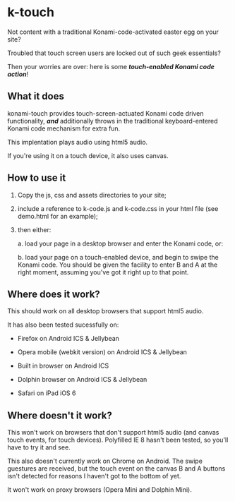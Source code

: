 # k-touch
Not content with a traditional Konami-code-activated easter egg on your site?

Troubled that touch screen users are locked out of such geek essentials?

Then your worries are over: here is some ***touch-enabled Konami code action***!

## What it does
konami-touch provides touch-screen-actuated Konami code driven functionality, ***and*** additionally throws in the traditional keyboard-entered Konami code mechanism for extra fun.

This implentation plays audio using html5 audio.

If you're using it on a touch device, it also uses canvas.


## How to use it
1. Copy the js, css and assets directories to your site;

2. include a reference to k-code.js and k-code.css in your html file (see demo.html for an example);

3. then either:

    a. load your page in a desktop browser and enter the Konami code, or:

    b. load your page on a touch-enabled device, and begin to swipe the Konami code. You should be given the facility to enter B and A at the right moment, assuming you've got it right up to that point.


## Where does it work? 
This should work on all desktop browsers that support html5 audio.

It has also been tested sucessfully on:
    
+ Firefox on Android ICS & Jellybean

+ Opera mobile (webkit version) on Android ICS & Jellybean

+ Built in browser on Android ICS

+ Dolphin browser on Android ICS & Jellybean

+ Safari on iPad iOS 6


## Where doesn't it work?
This won't work on browsers that don't support html5 audio (and canvas touch events, for touch devices). Polyfilled IE 8 hasn't been tested, so you'll have to try it and see. 

This also doesn't currently work on Chrome on Android. The swipe guestures are received, but the touch event on the canvas B and A buttons isn't detected for reasons I haven't got to the bottom of yet.

It won't work on proxy browsers (Opera Mini and Dolphin Mini).



